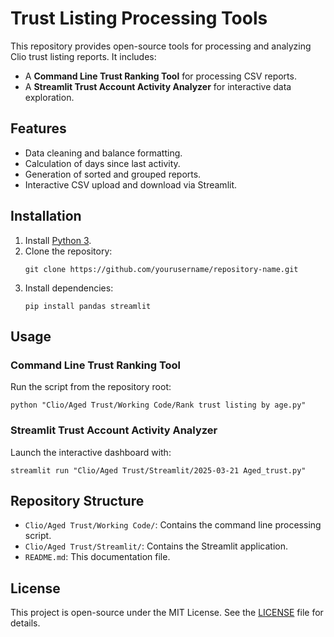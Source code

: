 # Trust Listing Processing Tools

This repository provides open-source tools for processing and analyzing Clio trust listing reports. It includes:
- A **Command Line Trust Ranking Tool** for processing CSV reports.
- A **Streamlit Trust Account Activity Analyzer** for interactive data exploration.

## Features
- Data cleaning and balance formatting.
- Calculation of days since last activity.
- Generation of sorted and grouped reports.
- Interactive CSV upload and download via Streamlit.

## Installation
1. Install [Python 3](https://www.python.org/downloads/).
2. Clone the repository:
   ```
   git clone https://github.com/yourusername/repository-name.git
   ```
3. Install dependencies:
   ```
   pip install pandas streamlit
   ```
  

## Usage

### Command Line Trust Ranking Tool
Run the script from the repository root:
```
python "Clio/Aged Trust/Working Code/Rank trust listing by age.py"
```

### Streamlit Trust Account Activity Analyzer
Launch the interactive dashboard with:
```
streamlit run "Clio/Aged Trust/Streamlit/2025-03-21 Aged_trust.py"
```

## Repository Structure
- `Clio/Aged Trust/Working Code/`: Contains the command line processing script.
- `Clio/Aged Trust/Streamlit/`: Contains the Streamlit application.
- `README.md`: This documentation file.

## License
This project is open-source under the MIT License. See the [LICENSE](LICENSE) file for details.